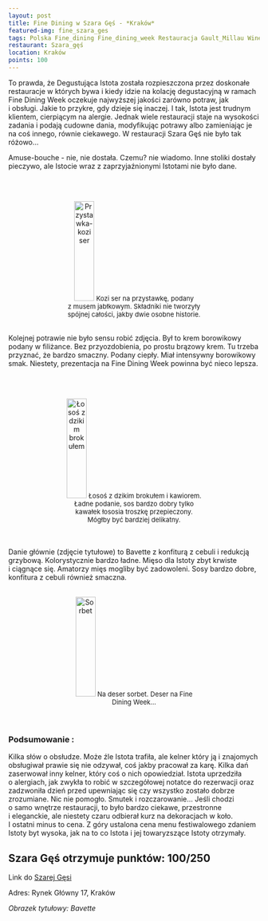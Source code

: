 ```yaml
---
layout: post
title: Fine Dining w Szara Gęś - *Kraków*
featured-img: fine_szara_ges
tags: Polska Fine_dining Fine_dining_week Restauracja Gault_Millau Wine_and_Food_Noble_Night
restaurant: Szara_gęś
location: Kraków
points: 100
---
```

To prawda, że Degustująca Istota została rozpieszczona przez doskonałe restauracje w&nbsp;których bywa i&nbsp;kiedy
 idzie na kolację degustacyjną w&nbsp;ramach Fine Dining Week oczekuje najwyższej jakości zarówno potraw, jak i&nbsp;obsługi.
  Jakie to przykre, gdy dzieje się inaczej. I&nbsp;tak, Istota jest trudnym klientem, cierpiącym na alergie.
  Jednak wiele restauracji staje na wysokości zadania i&nbsp;podają cudowne dania, modyfikując potrawy
  albo zamieniając je na coś innego, równie ciekawego. W&nbsp;restauracji Szara Gęś nie było tak różowo...

Amuse-bouche - nie, nie dostała. Czemu? nie wiadomo. Inne stoliki dostały pieczywo,
 ale Istocie wraz z&nbsp;zaprzyjaźnionymi Istotami nie było dane.

<br />&ensp;&ensp;&ensp;
<center><div style="width:55%">
   <img src="{{site.url}}/assets/img/posts/kozi_ser.jpg" alt="Przystawka-kozi ser" height="200px" width="40px" />
   <font size="2">
       Kozi ser na przystawkę, podany z&nbsp;musem jabłkowym. Składniki nie tworzyły spójnej całości,
       jakby dwie osobne historie.
   </font>
</div></center>
<br />

Kolejnej potrawie nie było sensu robić zdjęcia. Był to krem borowikowy podany w&nbsp;filiżance.
 Bez przyozdobienia, po prostu brązowy krem. Tu trzeba przyznać, że bardzo smaczny.
  Podany ciepły. Miał intensywny borowikowy smak. Niestety, prezentacja
  na Fine Dining Week powinna być nieco lepsza.

<br />&ensp;&ensp;&ensp;
<center><div style="width:55%">
   <img src="{{site.url}}/assets/img/posts/losos_brokul.jpg" alt="Łosoś z dzikim brokułem" height="200px" width="40px" />
   <font size="2">
Łosoś z&nbsp;dzikim brokułem i&nbsp;kawiorem. Ładne podanie, sos bardzo dobry tylko kawałek łososia troszkę przepieczony.
 Mógłby być bardziej delikatny.
   </font>
</div></center>
<br />&ensp;&ensp;&ensp;

Danie głównie (zdjęcie tytułowe) to Bavette z&nbsp;konfiturą z&nbsp;cebuli i&nbsp;redukcją grzybową.
 Kolorystycznie bardzo ładne. Mięso dla Istoty zbyt krwiste i&nbsp;ciągnące się.
  Amatorzy mięs mogliby być zadowoleni.
Sosy bardzo dobre, konfitura z&nbsp;cebuli również smaczna.
<br />&ensp;&ensp;&ensp;
<center><div style="width:55%">
   <img src="{{site.url}}/assets/img/posts/sorbet.jpg" alt="Sorbet" height="200px" width="40px" />

   <font size="2">
    Na deser sorbet. Deser na Fine Dining Week...
   </font>
</div></center>
<br />&ensp;&ensp;&ensp;

### Podsumowanie :
Kilka słów o&nbsp;obsłudze. Może źle Istota trafiła, ale kelner który ją i&nbsp;znajomych obsługiwał prawie się nie odzywał,
 coś jakby pracował za karę. Kilka dań zaserwował inny kelner, który coś o&nbsp;nich opowiedział.
 Istota uprzedziła o&nbsp;alergiach, jak zwykła to robić w&nbsp;szczegółowej notatce do rezerwacji
 oraz zadzwoniła dzień przed upewniając się czy wszystko zostało dobrze zrozumiane. Nic nie pomogło.
 Smutek i&nbsp;rozczarowanie...
Jeśli chodzi o&nbsp;samo wnętrze restauracji, to było bardzo ciekawe, przestronne i&nbsp;eleganckie, ale niestety
czaru odbierał kurz na dekoracjach w&nbsp;koło.
I&nbsp;ostatni minus to cena. Z&nbsp;góry ustalona cena menu festiwalowego zdaniem Istoty byt wysoka,
 jak na to co Istota i&nbsp;jej towaryzszące Istoty otrzymały.

## Szara Gęś otrzymuje punktów: **100/250**
Link do [Szarej Gęsi]

Adres:
Rynek Główny 17, Kraków

_Obrazek tytułowy: Bavette_

[Szarej Gęsi]: https://szarages.com/


